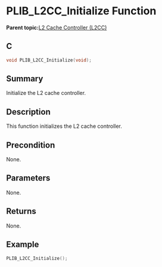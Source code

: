 # PLIB\_L2CC\_Initialize Function

**Parent topic:**[L2 Cache Controller \(L2CC\)](GUID-02165AAF-FFAF-48FC-9A3A-14E414DEB6A6.md)

## C

```c
void PLIB_L2CC_Initialize(void);
```

## Summary

Initialize the L2 cache controller.

## Description

This function initializes the L2 cache controller.

## Precondition

None.

## Parameters

None.

## Returns

None.

## Example

```c
PLIB_L2CC_Initialize();
```

